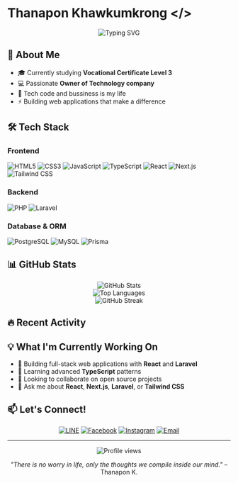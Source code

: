 # Thanapon Khawkumkrong </>

<div align="center">
  <img src="https://readme-typing-svg.herokuapp.com?font=Fira+Code&pause=1000&color=2F81F7&center=true&vCenter=true&width=435&lines=Full+Stack+Developer;Vocational+Student;Software+Developer;Thanapon+Khawkumkrong" alt="Typing SVG" />
</div>

## 🚀 About Me

- 🎓 Currently studying **Vocational Certificate Level 3**
- 💻 Passionate **Owner of Technology company** 
- 🌱 Tech code and bussiness is my life
- ⚡ Building web applications that make a difference

## 🛠️ Tech Stack

### Frontend
![HTML5](https://img.shields.io/badge/HTML5-E34F26?style=for-the-badge&logo=html5&logoColor=white)
![CSS3](https://img.shields.io/badge/CSS3-1572B6?style=for-the-badge&logo=css3&logoColor=white)
![JavaScript](https://img.shields.io/badge/JavaScript-F7DF1E?style=for-the-badge&logo=javascript&logoColor=black)
![TypeScript](https://img.shields.io/badge/TypeScript-007ACC?style=for-the-badge&logo=typescript&logoColor=white)
![React](https://img.shields.io/badge/React-20232A?style=for-the-badge&logo=react&logoColor=61DAFB)
![Next.js](https://img.shields.io/badge/Next.js-000000?style=for-the-badge&logo=next.js&logoColor=white)
![Tailwind CSS](https://img.shields.io/badge/Tailwind_CSS-38B2AC?style=for-the-badge&logo=tailwind-css&logoColor=white)

### Backend
![PHP](https://img.shields.io/badge/PHP-777BB4?style=for-the-badge&logo=php&logoColor=white)
![Laravel](https://img.shields.io/badge/Laravel-FF2D20?style=for-the-badge&logo=laravel&logoColor=white)

### Database & ORM
![PostgreSQL](https://img.shields.io/badge/PostgreSQL-316192?style=for-the-badge&logo=postgresql&logoColor=white)
![MySQL](https://img.shields.io/badge/MySQL-4479A1?style=for-the-badge&logo=mysql&logoColor=white)
![Prisma](https://img.shields.io/badge/Prisma-2D3748?style=for-the-badge&logo=prisma&logoColor=white)

## 📊 GitHub Stats

<div align="center">
  <img src="https://github-readme-stats.vercel.app/api?username=thanapon&show_icons=true&theme=tokyonight&hide_border=true" alt="GitHub Stats" />
</div>

<div align="center">
  <img src="https://github-readme-stats.vercel.app/api/top-langs/?username=thanapon&layout=compact&theme=tokyonight&hide_border=true" alt="Top Languages" />
</div>

<div align="center">
  <img src="https://github-readme-streak-stats.herokuapp.com/?user=thanapon&theme=tokyonight&hide_border=true" alt="GitHub Streak" />
</div>

## 🔥 Recent Activity

<!--START_SECTION:activity-->
<!--END_SECTION:activity-->

## 💡 What I'm Currently Working On

- 🔭 Building full-stack web applications with **React** and **Laravel**
- 🌱 Learning advanced **TypeScript** patterns
- 👯 Looking to collaborate on open source projects
- 💬 Ask me about **React**, **Next.js**, **Laravel**, or **Tailwind CSS**


## 📫 Let's Connect!

<div align="center">
  
[![LINE](https://img.shields.io/badge/LINE-00C300?style=for-the-badge&logo=line&logoColor=white)](https://line.me/ti/p/~your-line-id)
[![Facebook](https://img.shields.io/badge/Facebook-1877F2?style=for-the-badge&logo=facebook&logoColor=white)](https://facebook.com/your-facebook)
[![Instagram](https://img.shields.io/badge/Instagram-E4405F?style=for-the-badge&logo=instagram&logoColor=white)](https://instagram.com/your-instagram)
[![Email](https://img.shields.io/badge/Email-D14836?style=for-the-badge&logo=gmail&logoColor=white)](mailto:your-email@example.com)

</div>

---

<div align="center">
  <img src="https://komarev.com/ghpvc/?username=thanapon&color=blueviolet&style=flat-square&label=Profile+Views" alt="Profile views" />
</div>

<div align="center">
  
*"There is no worry in life, only the thoughts we compile inside our mind."* – Thanapon K.

</div>
